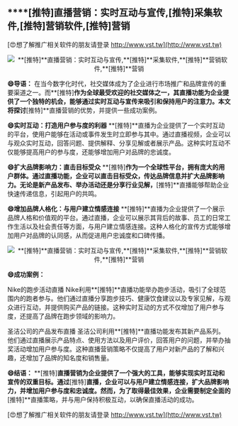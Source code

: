 ## ****[推特]**直播营销：实时互动与宣传,**[推特]**采集软件,**[推特]**营销软件,**[推特]**营销**

[😍想了解推广相关软件的朋友请登录 http://www.vst.tw](http://www.vst.tw)

 <center><img src="https://vst.tw/MP4/tuiguang/png/8.png" alt="**[推特]**直播营销：实时互动与宣传,**[推特]**采集软件,**[推特]**营销软件,**[推特]**营销"></center>

**😄导语：**
在当今数字化时代，社交媒体成为了企业进行市场推广和品牌宣传的重要渠道之一。而**[推特]**作为全球最受欢迎的社交媒体之一，其直播功能为企业提供了一个独特的机会，能够通过实时互动与宣传来吸引和保持用户的注意力。本文将探讨**[推特]**直播营销的优势，并提供一些成功案例。

**😄实时互动：打造用户参与度的利器**
**[推特]**直播为企业提供了一个实时互动的平台，使用户能够在活动或事件发生时立即参与其中。通过直播视频，企业可以与观众实时互动，回答问题、提供解释、分享见解或者展示产品。这种实时互动不仅能够提高用户的参与度，还能够增加用户对品牌的忠诚度。

**😄扩大品牌影响力：直击目标受众**
**[推特]**作为一个全球性平台，拥有庞大的用户群体。通过直播功能，企业可以直击目标受众，传达品牌信息并扩大品牌影响力。无论是新产品发布、举办活动还是分享行业见解，**[推特]**直播能够帮助企业快速传递信息，引起用户的共鸣。

**😄增加品牌人格化：与用户建立情感连接**
**[推特]**直播为企业提供了一个展示品牌人格和价值观的平台。通过直播，企业可以展示其背后的故事、员工的日常工作生活以及社会责任等方面，与用户建立情感连接。这种人格化的宣传方式能够增加用户对品牌的认同感，从而促进用户忠诚度和口碑传播。

 <center><img src="https://vst.tw/MP4/tuiguang/png/8.png" alt="**[推特]**直播营销：实时互动与宣传,**[推特]**采集软件,**[推特]**营销软件,**[推特]**营销"></center>

**😄成功案例：**

Nike的跑步活动直播
Nike利用**[推特]**直播功能举办跑步活动，吸引了全球范围内的跑者参与。他们通过直播分享跑步技巧、健康饮食建议以及专家见解，与观众进行互动，并提供购买产品的链接。这种实时互动的方式不仅增加了用户参与度，还提高了品牌在跑步领域的影响力。

圣洁公司的产品发布直播
圣洁公司利用**[推特]**直播功能发布其新产品系列。他们通过直播展示产品特点、使用方法以及用户评价，回答用户的问题，并举办抽奖活动增加用户参与度。这种直播营销策略不仅提高了用户对新产品的了解和兴趣，还增加了品牌的知名度和销售量。

**😄结语：**
**[推特]**直播营销为企业提供了一个强大的工具，能够实现实时互动和宣传的双重目标。通过**[推特]**直播，企业可以与用户建立情感连接，扩大品牌影响力，并增加用户参与度和忠诚度。然而，为了取得最佳效果，企业需要制定全面的**[推特]**直播策略，并与用户保持积极互动，以确保直播活动的成功。

[😍想了解推广相关软件的朋友请登录 http://www.vst.tw](http://www.vst.tw)



